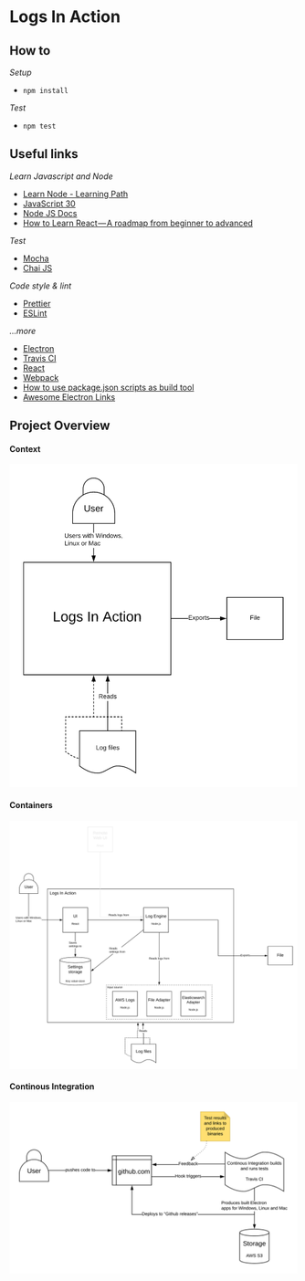 # Logs In Action

## How to
*Setup*
* `npm install`

*Test*
* `npm test`


## Useful links

*Learn Javascript and Node*
- [Learn Node - Learning Path](https://developer.ibm.com/series/learn-node-learning-path)
- [JavaScript 30](https://javascript30.com)
- [Node JS Docs](https://nodejs.org/docs)
- [How to Learn React — A roadmap from beginner to advanced](https://medium.freecodecamp.org/learning-react-roadmap-from-scratch-to-advanced-bff7735531b6)

*Test*
- [Mocha](https://mochajs.org)
- [Chai JS](https://www.chaijs.com)

*Code style & lint*
- [Prettier](https://prettier.io)
- [ESLint](https://eslint.org)

*...more*
- [Electron](https://electronjs.org/)
- [Travis CI](https://docs.travis-ci.com)
- [React](https://reactjs.org/docs/getting-started.html)
- [Webpack](https://webpack.js.org/)
- [How to use package.json scripts as build tool](https://scotch.io/tutorials/using-npm-as-a-build-tool)
- [Awesome Electron Links](https://github.com/sindresorhus/awesome-electron)

## Project Overview
#### Context
![Context Overview](docs/Context.png "Context")

#### Containers
![Containers](docs/Containers.png "Containers")

#### Continous Integration
![Continous Integration](docs/CI.png "Continous Integration")
